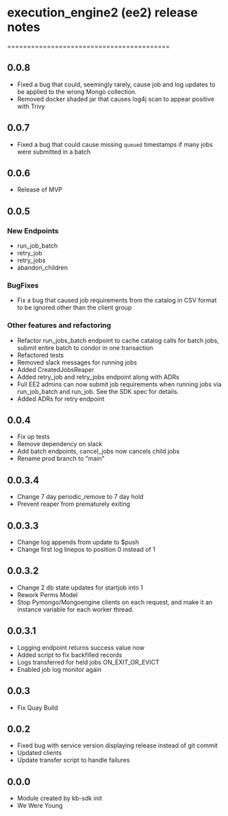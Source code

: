 # execution_engine2 (ee2) release notes
=========================================

## 0.0.8
* Fixed a bug that could, seemingly rarely, cause job and log updates to be applied to the
  wrong Mongo collection.
* Removed docker shaded jar that causes log4j scan to appear positive with Trivy

## 0.0.7
* Fixed a bug that could cause missing `queued` timestamps if many jobs were submitted in a
  batch

## 0.0.6
* Release of MVP


## 0.0.5
### New Endpoints
*   run_job_batch
*   retry_job
*   retry_jobs
*   abandon_children
  
### BugFixes
* Fix a bug that caused job requirements from the catalog in CSV format to be ignored other
    than the client group
  
### Other features and refactoring
* Refactor run_jobs_batch endpoint to cache catalog calls for batch jobs, submit entire batch to condor in one transaction
* Refactored tests
* Removed slack messages for running jobs
* Added CreatedJobsReaper
* Added retry_job and retry_jobs endpoint along with ADRs
* Full EE2 admins can now submit job requirements when running jobs via run_job_batch and
run_job. See the SDK spec for details.
* Added ADRs for retry endpoint


## 0.0.4
  * Fix up tests
  * Remove dependency on slack
  * Add batch endpoints, cancel_jobs now cancels child jobs
  * Rename prod branch to "main"

## 0.0.3.4
  * Change 7 day periodic_remove to 7 day hold
  * Prevent reaper from prematurely exiting
  
## 0.0.3.3
  * Change log appends from update to $push
  * Change first log linepos to position 0 instead of 1

## 0.0.3.2
  * Change 2 db state updates for startjob into 1
  * Rework Perms Model 
  * Stop Pymongo/Mongoengine clients on each request, and make it an instance variable for each worker thread.

## 0.0.3.1
  * Logging endpoint returns success value now
  * Added script to fix backfilled records
  * Logs transferred for held jobs ON_EXIT_OR_EVICT
  * Enabled job log monitor again

## 0.0.3
  * Fix Quay Build

## 0.0.2

  *  Fixed bug with service version displaying release instead of git commit
  *  Updated clients
  *  Update transfer script to handle failures

## 0.0.0 
  *  Module created by kb-sdk init
  *  We Were Young
